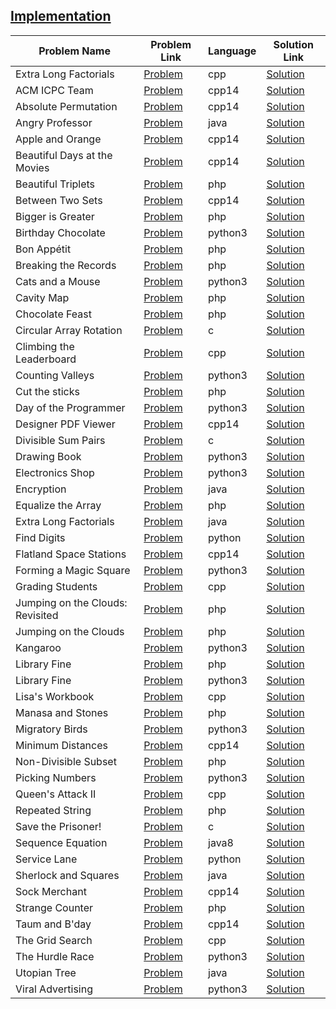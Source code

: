 ## [Implementation](https://www.hackerrank.com/domains/algorithms/implementation)

Problem Name|Problem Link|Language|Solution Link
---|---|---|---
Extra Long Factorials|[Problem](https://www.hackerrank.com/challenges/extra-long-factorials/problem)|cpp|[Solution](./extra-long-factorials.cpp)
ACM ICPC Team|[Problem](https://www.hackerrank.com/challenges/acm-icpc-team/problem)|cpp14|[Solution](./acm-icpc-team.cpp)
Absolute Permutation|[Problem](https://www.hackerrank.com/challenges/absolute-permutation/problem)|cpp14|[Solution](./absolute-permutation.cpp)
Angry Professor|[Problem](https://www.hackerrank.com/challenges/angry-professor/problem)|java|[Solution](./Angry-Professor.java)
Apple and Orange|[Problem](https://www.hackerrank.com/challenges/apple-and-orange/problem)|cpp14|[Solution](./apple-and-orange.cpp)
Beautiful Days at the Movies|[Problem](https://www.hackerrank.com/challenges/beautiful-days-at-the-movies/problem)|cpp14|[Solution](./beautiful-days-at-the-movies.cpp)
Beautiful Triplets|[Problem](https://www.hackerrank.com/challenges/beautiful-triplets/problem)|php|[Solution](./beautiful-triplets.php)
Between Two Sets|[Problem](https://www.hackerrank.com/challenges/between-two-sets/problem)|cpp14|[Solution](./between-two-sets.cpp)
Bigger is Greater|[Problem](https://www.hackerrank.com/challenges/bigger-is-greater/problem)|php|[Solution](./bigger-is-greater.php)
Birthday Chocolate|[Problem](https://www.hackerrank.com/challenges/the-birthday-bar/problem)|python3|[Solution](./the-birthday-bar.py)
Bon Appétit|[Problem](https://www.hackerrank.com/challenges/bon-appetit/problem)|php|[Solution](./bon-appetit.php)
Breaking the Records|[Problem](https://www.hackerrank.com/challenges/breaking-best-and-worst-records/problem)|php|[Solution](./breaking-best-and-worst-records.php)
Cats and a Mouse|[Problem](https://www.hackerrank.com/challenges/cats-and-a-mouse/problem)|python3|[Solution](./cats-and-a-mouse.py)
Cavity Map|[Problem](https://www.hackerrank.com/challenges/cavity-map/problem)|php|[Solution](./cavity-map.php)
Chocolate Feast |[Problem](https://www.hackerrank.com/challenges/chocolate-feast/problem)|php|[Solution](./chocolate-feast.php)
Circular Array Rotation|[Problem](https://www.hackerrank.com/challenges/circular-array-rotation/problem)|c|[Solution](./circular-array-rotation.c)
Climbing the Leaderboard|[Problem](https://www.hackerrank.com/challenges/climbing-the-leaderboard/problem)|cpp|[Solution](./climbing-the-leaderboard.cpp)
Counting Valleys|[Problem](https://www.hackerrank.com/challenges/counting-valleys/problem)|python3|[Solution](./counting-valleys.py)
Cut the sticks|[Problem](https://www.hackerrank.com/challenges/cut-the-sticks/problem)|php|[Solution](./cut-the-sticks.php)
Day of the Programmer|[Problem](https://www.hackerrank.com/challenges/day-of-the-programmer/problem)|python3|[Solution](./day-of-the-programmer.py)
Designer PDF Viewer|[Problem](https://www.hackerrank.com/challenges/designer-pdf-viewer/problem)|cpp14|[Solution](./designer-pdf-viewer.cpp)
Divisible Sum Pairs|[Problem](https://www.hackerrank.com/challenges/divisible-sum-pairs/problem)|c|[Solution](./divisible-sum-pairs.c)
Drawing Book |[Problem](https://www.hackerrank.com/challenges/drawing-book/problem)|python3|[Solution](./drawing-book.py)
Electronics Shop|[Problem](https://www.hackerrank.com/challenges/electronics-shop/problem)|python3|[Solution](./electronics-shop.py)
Encryption|[Problem](https://www.hackerrank.com/challenges/encryption/problem)|java|[Solution](./Encryption.java)
Equalize the Array|[Problem](https://www.hackerrank.com/challenges/equality-in-a-array/problem)|php|[Solution](./equality-in-a-array.php)
Extra Long Factorials|[Problem](https://www.hackerrank.com/challenges/extra-long-factorials/problem)|java|[Solution](./Extra-Long-Factorials.java)
Find Digits|[Problem](https://www.hackerrank.com/challenges/find-digits/problem)|python|[Solution](./find-digits.py)
Flatland Space Stations|[Problem](https://www.hackerrank.com/challenges/flatland-space-stations/problem)|cpp14|[Solution](./flatland-space-stations.cpp)
Forming a Magic Square|[Problem](https://www.hackerrank.com/challenges/magic-square-forming/problem)|python3|[Solution](./magic-square-forming.py)
Grading Students|[Problem](https://www.hackerrank.com/challenges/grading/problem)|cpp|[Solution](./grading.cpp)
Jumping on the Clouds: Revisited|[Problem](https://www.hackerrank.com/challenges/jumping-on-the-clouds-revisited/problem)|php|[Solution](./jumping-on-the-clouds-revisited.php)
Jumping on the Clouds|[Problem](https://www.hackerrank.com/challenges/jumping-on-the-clouds/problem)|php|[Solution](./jumping-on-the-clouds.php)
Kangaroo|[Problem](https://www.hackerrank.com/challenges/kangaroo/problem)|python3|[Solution](./kangaroo.py)
Library Fine|[Problem](https://www.hackerrank.com/challenges/library-fine/problem)|php|[Solution](./library-fine.php)
Library Fine|[Problem](https://www.hackerrank.com/challenges/library-fine/problem)|python3|[Solution](./library-fine.py)
Lisa's Workbook|[Problem](https://www.hackerrank.com/challenges/lisa-workbook/problem)|cpp|[Solution](./lisa-workbook.cpp)
Manasa and Stones|[Problem](https://www.hackerrank.com/challenges/manasa-and-stones/problem)|php|[Solution](./manasa-and-stones.php)
Migratory Birds|[Problem](https://www.hackerrank.com/challenges/migratory-birds/problem)|python3|[Solution](./migratory-birds.py)
Minimum Distances|[Problem](https://www.hackerrank.com/challenges/minimum-distances/problem)|cpp14|[Solution](./minimum-distances.cpp)
Non-Divisible Subset|[Problem](https://www.hackerrank.com/challenges/non-divisible-subset/problem)|php|[Solution](./non-divisible-subset.php)
Picking Numbers|[Problem](https://www.hackerrank.com/challenges/picking-numbers/problem)|python3|[Solution](./picking-numbers.py)
Queen's Attack II|[Problem](https://www.hackerrank.com/challenges/queens-attack-2/problem)|cpp|[Solution](./queens-attack-2.cpp)
Repeated String|[Problem](https://www.hackerrank.com/challenges/repeated-string/problem)|php|[Solution](./repeated-string.php)
Save the Prisoner!|[Problem](https://www.hackerrank.com/challenges/save-the-prisoner/problem)|c|[Solution](./save-the-prisoner.c)
Sequence Equation|[Problem](https://www.hackerrank.com/challenges/permutation-equation/problem)|java8|[Solution](./Sequence-Equation.java)
Service Lane|[Problem](https://www.hackerrank.com/challenges/service-lane/problem)|python|[Solution](./service-lane.py)
Sherlock and Squares|[Problem](https://www.hackerrank.com/challenges/sherlock-and-squares/problem)|java|[Solution](./Sherlock-and-Squares.java)
Sock Merchant|[Problem](https://www.hackerrank.com/challenges/sock-merchant/problem)|cpp14|[Solution](./sock-merchant.cpp)
Strange Counter|[Problem](https://www.hackerrank.com/challenges/strange-code/problem)|php|[Solution](./strange-code.php)
Taum and B'day|[Problem](https://www.hackerrank.com/challenges/taum-and-bday/problem)|cpp14|[Solution](./taum-and-bday.cpp)
The Grid Search|[Problem](https://www.hackerrank.com/challenges/the-grid-search/problem)|cpp|[Solution](./the-grid-search.cpp)
The Hurdle Race|[Problem](https://www.hackerrank.com/challenges/the-hurdle-race/problem)|python3|[Solution](./the-hurdle-race.py)
Utopian Tree|[Problem](https://www.hackerrank.com/challenges/utopian-tree/problem)|java|[Solution](./Utopian-Tree.java)
Viral Advertising|[Problem](https://www.hackerrank.com/challenges/strange-advertising/problem)|python3|[Solution](./strange-advertising.py)
